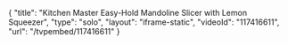 {
    "title": "Kitchen Master Easy-Hold Mandoline Slicer with Lemon Squeezer",
    "type": "solo",
    "layout": "iframe-static",
    "videoId": "117416611",
    "url": "\/tvpembed\/117416611"
}
